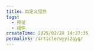 ```yaml
---
title: 自定义组件
tags:
  - 预览
  - 组件
createTime: 2025/02/28 14:27:35
permalink: /article/wyyi2qyg/
---
```


<CustomComponent />
